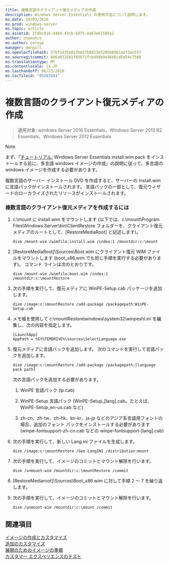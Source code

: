 ```yaml
---
title: 複数言語のクライアント復元メディアの作成
description: Windows Server Essentials の使用方法について説明します。
ms.date: 10/03/2016
ms.prod: windows-server
ms.topic: article
ms.assetid: 2fdbc016-d464-43cb-bd75-8a63e61588a2
author: nnamuhcs
ms.author: coreyp
manager: dongill
ms.openlocfilehash: 57bf1d35e817be57b8d23e520568961aef3ee557
ms.sourcegitcommit: 6d6a0225b1f83b71fcb494b94d666cd5e54c7566
ms.translationtype: MT
ms.contentlocale: ja-JP
ms.lasthandoff: 06/23/2020
ms.locfileid: "85267443"
---
```

# <a name="build-multi-language-client-restore-media"></a>複数言語のクライアント復元メディアの作成

>適用対象: windows Server 2016 Essentials、Windows Server 2012 R2 Essentials、Windows Server 2012 Essentials

> [!NOTE]
>  まず、「[チュートリアル:](https://technet.microsoft.com/library/jj126995) Windows Server Essentials install.wim pack をインストールする前に、多言語 windows イメージの作成」の説明に従って、多言語の windows イメージを作成する必要があります。  
  
 複数言語のサーバー インストール DVD を作成すると、サーバーの install.wim に言語パックがインストールされます。 言語パックの一部として、復元ウィザードのローカライズされたリソースがインストールされます。  
  
### <a name="to-build-a-multi-language-client-restore-media"></a>複数言語のクライアント復元メディアを作成するには  
  
1.  c:\mount に install.wim をマウントします (以下では、c:\mount\Program Files\Windows Server\bin\ClientRestore フォルダーを、クライアント復元メディアのルートとして、[RestoreMediaRoot] と記述します)。  
  
    ```  
    dism /mount-wim /wimfile:install.wim /index:1 /mountdir:c:\mount  
    ```  
  
2.  [RestoreMediaRoot]\Sources\Boot.wim にクライアント復元 WIM ファイルをマウントします (boot_x86.wim でも同じ手順を実行する必要があります)。 コマンド ラインは次のとおりです。  
  
    ```  
    dism /mount-wim /wimfile:boot.wim /index:1 /mountdir:c:\mountRestore  
    ```  
  
3.  次の手順を実行して、復元メディアに WinPE-Setup.cab パッケージを追加します。  
  
    ```  
    dism /image:c:\mountRestore /add-package /packagepath:WinPE-Setup.cab  
    ```  
  
4.  メモ帳を使用して c:\mountRestore\windows\system32\winpeshl.ini を編集し、次の内容を指定します。  
  
    ```  
    [LaunchApp]  
    AppPath = %SYSTEMDRIVE%\sources\SelectLanguage.exe  
    ```  
  
5.  復元メディアに言語パックを追加します。 次のコマンドを実行して言語パックを追加します。  
  
    ```  
    dism /image:c:\mountRestore /add-package /packagepath:[language pack path]  
    ```  
  
     次の言語パックを追加する必要があります。  
  
    1.  WinPE 言語パック (lp.cab)  
  
    2.  WinPE-Setup 言語パック (WinPE-Setup_[lang].cab。たとえば、WinPE-Setup_en-us.cab など)  
  
    3.  zh-cn、zh-tw、zh-hk、ko-kr、ja-jp などのアジア系言語用フォントの場合、追加のフォント パックをインストールする必要があります (winpe-fontsupport-zh-cn.cab などの winpe-fontsupport-[lang].cab)  
  
6.  次の手順を実行して、新しい Lang.ini ファイルを生成します。  
  
    ```  
    dism /image:c:\mountRestore /Gen-LangINI /distribution:mount  
    ```  
  
7.  次の手順を実行して、イメージのコミットとマウント解除を行います。  
  
    ```  
    dism /unmount-wim /mountdir:c:\mountRestore /commit  
    ```  
  
8.  [RestoreMediaroot]\Sources\Boot_x86.wim に対して手順 2 ～ 7 を繰り返します。  
  
9. 次の手順を実行して、イメージのコミットとマウント解除を行います。  
  
    ```  
    dism /unmount-wim /mountdir:c:\mount /commit  
    ```  
  
## <a name="see-also"></a>関連項目  

 [イメージの作成とカスタマイズ](Creating-and-Customizing-the-Image.md)   
 [追加のカスタマイズ](Additional-Customizations.md)   
 [展開のためのイメージの準備](Preparing-the-Image-for-Deployment.md)   
 [カスタマー エクスペリエンスのテスト](Testing-the-Customer-Experience.md)


